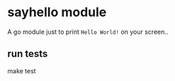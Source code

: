 # sayhello module
A go module just to print `Hello World!` on your screen..

## run tests
make test
